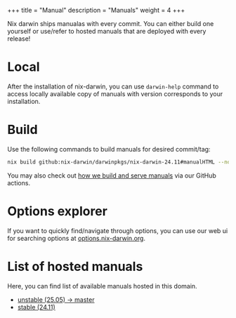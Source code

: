 +++
title = "Manual"
description = "Manuals"
weight = 4
+++

Nix darwin ships manualas with every commit. You can either build one yourself or use/refer to hosted manuals that are deployed with every release!

# Local

After the installation of nix-darwin, you can use `darwin-help` command to access locally available copy of manuals with version corresponds to your installation.

# Build

Use the following commands to build manuals for desired commit/tag:

```bash
nix build github:nix-darwin/darwinpkgs/nix-darwin-24.11#manualHTML --no-write-lock-file
```

You may also check out [how we build and serve manuals](https://github.com/nix-darwin/website/blob/main/.github/workflows/deploy.yml) via our GitHub actions.

# Options explorer

If you want to quickly find/navigate through options, you can use our web ui for searching options at [options.nix-darwin.org](https://options.nix-darwin.org).

# List of hosted manuals

Here, you can find list of available manuals hosted in this domain.

- [unstable (25.05) -> master](https://nix-darwin.org/manual/unstable)
- [stable (24.11)](https://nix-darwin.org/manual/stable)
